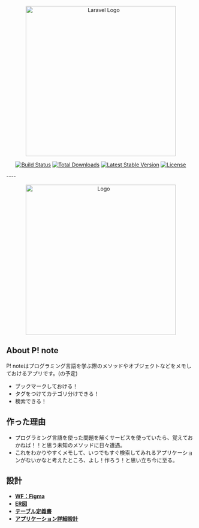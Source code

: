 <p align="center"><a href="https://laravel.com" target="_blank"><img src="https://raw.githubusercontent.com/laravel/art/master/logo-lockup/5%20SVG/2%20CMYK/1%20Full%20Color/laravel-logolockup-cmyk-red.svg" width="400" alt="Laravel Logo"></a></p>

<p align="center">
<a href="https://github.com/laravel/framework/actions"><img src="https://github.com/laravel/framework/workflows/tests/badge.svg" alt="Build Status"></a>
<a href="https://packagist.org/packages/laravel/framework"><img src="https://img.shields.io/packagist/dt/laravel/framework" alt="Total Downloads"></a>
<a href="https://packagist.org/packages/laravel/framework"><img src="https://img.shields.io/packagist/v/laravel/framework" alt="Latest Stable Version"></a>
<a href="https://packagist.org/packages/laravel/framework"><img src="https://img.shields.io/packagist/l/laravel/framework" alt="License"></a>
</p>
----
<p align="center"><img src="storage/app/public/p_note_icon.png" width="400" alt="Logo"></a></p>



## About P! note

P! noteはプログラミング言語を学ぶ際のメソッドやオブジェクトなどをメモしておけるアプリです。(の予定)
- ブックマークしておける！
- タグをつけてカテゴリ分けできる！
- 検索できる！


## 作った理由
- プログラミング言語を使った問題を解くサービスを使っていたら、覚えておかねば！！と思う未知のメソッドに日々遭遇。
- これをわかりやすくメモして、いつでもすぐ検索してみれるアプリケーションがないかなと考えたところ、よし！作ろう！と思い立ち今に至る。


## 設計

- **[WF：Figma](https://www.figma.com/file/2BpHwVSeN7eYlaBSGGaCvj/P!-note?node-id=0%3A1&t=OJG8g9s0zDt30EJl-1)**
- **[ER図](https://drive.google.com/file/d/1RU-11N33-EddnVT3r1U-Uh4LY6Gg5A3K/view?usp=sharing)**
- **[テーブル定義書](https://docs.google.com/spreadsheets/d/1GKgQ3rCJnP2PGoN3w9seYESWe7TxW5-tFK8x7pf0ZgU/edit?usp=sharing)**
- **[アプリケーション詳細設計](https://docs.google.com/spreadsheets/d/1VIh_aaoTknZWy6K5NJ9si2f4-mH87FEEf16dmFvwDzI/edit?usp=sharing)**



